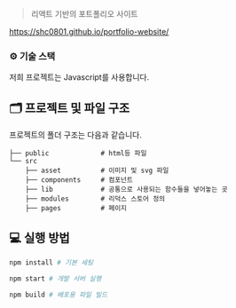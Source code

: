 > 리액트 기반의 포트폴리오 사이트

https://shc0801.github.io/portfolio-website/

### ⚙ 기술 스택

저희 프로젝트는 Javascript를 사용합니다.

## 🗂 프로젝트 및 파일 구조

프로젝트의 폴더 구조는 다음과 같습니다.

```
├── public             # html등 파일
└── src
    ├── asset          # 이미지 및 svg 파일
    ├── components     # 컴포넌트
    ├── lib            # 공통으로 사용되는 함수들을 넣어놓는 곳
    ├── modules        # 리덕스 스토어 정의
    ├── pages          # 페이지
```
## 💻 실행 방법

```bash
npm install # 기본 세팅
```

```bash
npm start # 개발 서버 실행
```

```bash
npm build # 배포용 파일 빌드

